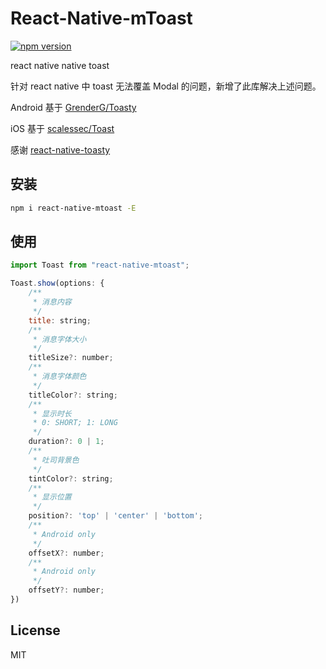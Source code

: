 # React-Native-mToast

[![npm version](https://badge.fury.io/js/react-native-mtoast.svg)](https://badge.fury.io/js/react-native-mtoast)

react native native toast

针对 react native 中 toast 无法覆盖 Modal 的问题，新增了此库解决上述问题。

Android 基于 [GrenderG/Toasty](https://github.com/GrenderG/Toasty)

iOS 基于 [scalessec/Toast](https://github.com/scalessec/Toast)

感谢 [react-native-toasty](https://github.com/prscX/react-native-toasty)

## 安装

```sh
npm i react-native-mtoast -E
```

## 使用

```js
import Toast from "react-native-mtoast";

Toast.show(options: {
    /**
     * 消息内容
     */
    title: string;
    /**
     * 消息字体大小
     */
    titleSize?: number;
    /**
     * 消息字体颜色
     */
    titleColor?: string;
    /**
     * 显示时长
     * 0: SHORT; 1: LONG
     */
    duration?: 0 | 1;
    /**
     * 吐司背景色
     */
    tintColor?: string;
    /**
     * 显示位置
     */
    position?: 'top' | 'center' | 'bottom';
    /**
     * Android only
     */
    offsetX?: number;
    /**
     * Android only
     */
    offsetY?: number;
})
```

## License

MIT

